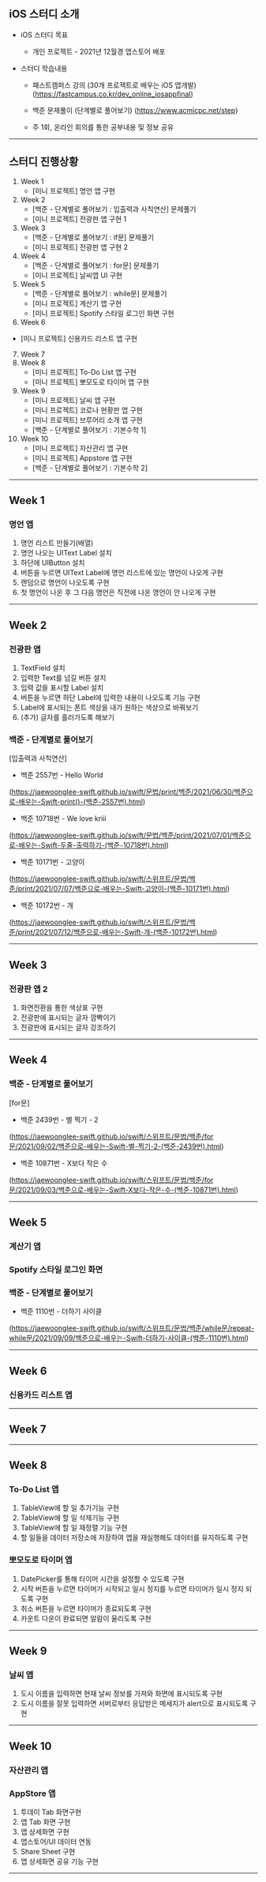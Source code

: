 ## iOS 스터디 소개

- iOS 스터디 목표

  - 개인 프로젝트 - 2021년 12월경 앱스토어 배포

- 스터디 학습내용

  - 패스트캠퍼스 강의 (30개 프로젝트로 배우는 iOS 앱개발)
    (https://fastcampus.co.kr/dev_online_iosappfinal)

  - 백준 문제풀이 (단계별로 풀어보기)
    (https://www.acmicpc.net/step)
  - 주 1회, 온라인 회의를 통한 공부내용 및 정보 공유

------------------





## 스터디 진행상황

1. Week 1
   - [미니 프로젝트] 명언 앱 구현
2. Week 2
   - [백준 - 단계별로 풀어보기 : 입출력과 사칙연산] 문제풀기
   - [미니 프로젝트] 전광판 앱  구현 1
3. Week 3
   - [백준 - 단계별로 풀어보기 : if문] 문제풀기
   - [미니 프로젝트] 전광판 앱 구현 2
4. Week 4
   - [백준 - 단계별로 풀어보기 : for문] 문제풀기
   - [미니 프로젝트] 날씨앱 UI 구현
5. Week 5
   - [백준 - 단계별로 풀어보기 : while문] 문제풀기
   - [미니 프로젝트] 계산기 앱 구현
   - [미니 프로젝트] Spotify 스타일 로그인 화면 구현
6.  Week 6

   - [미니 프로젝트] 신용카드 리스트 앱 구현
7. Week 7
8. Week 8
   - [미니 프로젝트] To-Do List 앱 구현
   - [미니 프로젝트] 뽀모도로 타이머 앱 구현
9. Week 9
   - [미니 프로젝트] 날씨 앱 구현
   - [미니 프로젝트] 코로나 현황판 앱 구현
   - [미니 프로젝트] 브루어리 소개 앱 구현
   - [백준 - 단계별로 풀어보기 : 기본수학 1]
10. Week 10
    - [미니 프로젝트] 자산관리 앱 구현
    - [미니 프로젝트] Appstore 앱 구현
    - [백준 - 단계별로 풀어보기 : 기본수학 2]

-------------------------





## Week 1

### 명언 앱

1. 명언 리스트 만들기(배열)
2. 명언 나오는 UIText Label 설치
3. 하단에 UIButton 설치
4. 버튼을 누르면 UIText Label에 명언 리스트에 있는 명언이 나오게 구현
5. 랜덤으로 명언이 나오도록 구현
6. 첫 명언이 나온 후 그 다음 명언은 직전에 나온 명언이 안 나오게 구현

---





## Week 2

### 전광판 앱

1. TextField 설치
2. 입력한 Text를 넘길 버튼 설치
3. 입력 값을 표시할 Label 설치
4. 버튼을 누르면 하단 Label에 입력한 내용이 나오도록 기능 구현
5. Label에 표시되는 폰트 색상을 내가 원하는 색상으로 바꿔보기
6. (추가) 글자를 흘러가도록 해보기



### 백준 - 단계별로 풀어보기

[입출력과 사칙연산]

- 백준 2557번 - Hello World

(https://jaewoonglee-swift.github.io/swift/문법/print/백준/2021/06/30/백준으로-배우는-Swift-print()-(백준-2557번).html)

- 백준 10718번 - We love kriii

(https://jaewoonglee-swift.github.io/swift/문법/백준/print/2021/07/01/백준으로-배우는-Swift-두줄-출력하기-(백준-10718번).html)

- 백준 10171번 - 고양이

(https://jaewoonglee-swift.github.io/swift/스위프트/문법/백준/print/2021/07/07/백준으로-배우는-Swift-고양이-(백준-10171번).html)

- 백준 10172번 - 개

(https://jaewoonglee-swift.github.io/swift/스위프트/문법/백준/print/2021/07/12/백준으로-배우는-Swift-개-(백준-10172번).html)

---





## Week 3

### 전광판 앱 2

1. 화면전환을 통한 색상표 구현
2. 전광판에 표시되는 글자 깜빡이기
3. 전광판에 표시되는 글자 강조하기

---





## Week 4

### 백준 - 단계별로 풀어보기

[for문]

- 백준 2439번 - 별 찍기 - 2

(https://jaewoonglee-swift.github.io/swift/스위프트/문법/백준/for문/2021/09/02/백준으로-배우는-Swift-별-찍기-2-(백준-2439번).html)

- 백준 10871번 - X보다 작은 수

(https://jaewoonglee-swift.github.io/swift/스위프트/문법/백준/for문/2021/09/03/백준으로-배우는-Swift-X보다-작은-수-(백준-10871번).html)

---





## Week 5

### 계산기 앱



### Spotify 스타일 로그인 화면



### 백준 - 단계별로 풀어보기

- 백준 1110번 - 더하기 사이클

(https://jaewoonglee-swift.github.io/swift/스위프트/문법/백준/while문/repeat-while문/2021/09/09/백준으로-배우는-Swift-더하기-사이클-(백준-1110번).html)

---





## Week 6

### 신용카드 리스트 앱

-----------------------





## Week 7

------------------------





## Week 8

### To-Do List 앱

1. TableView에 할 일 추가기능 구현
2. TableView에 할 일 삭제기능 구현
3. TableView에 할 일 재정렬 기능 구현
4. 할 일들을 데이터 저장소에 저장하여 앱을 재실행해도 데이터를 유지하도록 구현



### 뽀모도로 타이머 앱

1. DatePicker를 통해 타이머 시간을 설정할 수 있도록 구현
2. 시작 버튼을 누르면 타이머가 시작되고 일시 정지를 누르면 타이머가 일시 정지 되도록 구현
3. 취소 버튼을 누르면 타이머가 종료되도록 구현
4. 카운트 다운이 완료되면 알람이 울리도록 구현

----------------------





## Week 9

### 날씨 앱

1. 도시 이름을 입력하면 현재 날씨 정보를 가져와 화면에 표시되도록 구현
2. 도시 이름을 잘못 입력하면 서버로부터 응답받은 메세지가 alert으로 표시되도록 구현

-----------------





## Week 10

### 자산관리 앱



### AppStore 앱
1. 투데이 Tab 화면구현
2. 앱 Tab 화면 구현
3. 앱 상세화면 구현
4. 앱스토어/UI 데이터 연동
5. Share Sheet 구현
6. 앱 상세화면 공유 기능 구현

------------------

